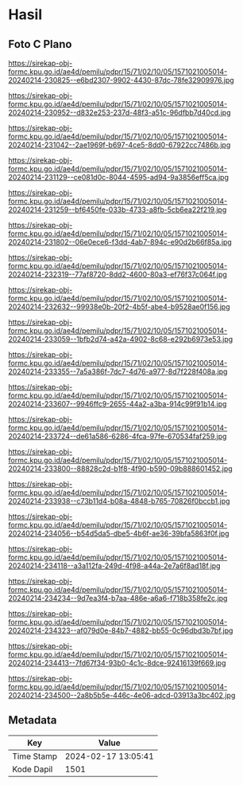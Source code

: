# Hasil

## Foto C Plano

https://sirekap-obj-formc.kpu.go.id/ae4d/pemilu/pdpr/15/71/02/10/05/1571021005014-20240214-230825--e6bd2307-9902-4430-87dc-78fe32909976.jpg

https://sirekap-obj-formc.kpu.go.id/ae4d/pemilu/pdpr/15/71/02/10/05/1571021005014-20240214-230952--d832e253-237d-48f3-a51c-96dfbb7d40cd.jpg

https://sirekap-obj-formc.kpu.go.id/ae4d/pemilu/pdpr/15/71/02/10/05/1571021005014-20240214-231042--2ae1969f-b697-4ce5-8dd0-67922cc7486b.jpg

https://sirekap-obj-formc.kpu.go.id/ae4d/pemilu/pdpr/15/71/02/10/05/1571021005014-20240214-231129--ce081d0c-8044-4595-ad94-9a3856eff5ca.jpg

https://sirekap-obj-formc.kpu.go.id/ae4d/pemilu/pdpr/15/71/02/10/05/1571021005014-20240214-231259--bf6450fe-033b-4733-a8fb-5cb6ea22f219.jpg

https://sirekap-obj-formc.kpu.go.id/ae4d/pemilu/pdpr/15/71/02/10/05/1571021005014-20240214-231802--06e0ece6-f3dd-4ab7-894c-e90d2b66f85a.jpg

https://sirekap-obj-formc.kpu.go.id/ae4d/pemilu/pdpr/15/71/02/10/05/1571021005014-20240214-232319--77af8720-8dd2-4600-80a3-ef76f37c064f.jpg

https://sirekap-obj-formc.kpu.go.id/ae4d/pemilu/pdpr/15/71/02/10/05/1571021005014-20240214-232632--99938e0b-20f2-4b5f-abe4-b9528ae0f156.jpg

https://sirekap-obj-formc.kpu.go.id/ae4d/pemilu/pdpr/15/71/02/10/05/1571021005014-20240214-233059--1bfb2d74-a42a-4902-8c68-e292b6973e53.jpg

https://sirekap-obj-formc.kpu.go.id/ae4d/pemilu/pdpr/15/71/02/10/05/1571021005014-20240214-233355--7a5a386f-7dc7-4d76-a977-8d7f228f408a.jpg

https://sirekap-obj-formc.kpu.go.id/ae4d/pemilu/pdpr/15/71/02/10/05/1571021005014-20240214-233607--9946ffc9-2655-44a2-a3ba-914c99f91b14.jpg

https://sirekap-obj-formc.kpu.go.id/ae4d/pemilu/pdpr/15/71/02/10/05/1571021005014-20240214-233724--de61a586-6286-4fca-97fe-670534faf259.jpg

https://sirekap-obj-formc.kpu.go.id/ae4d/pemilu/pdpr/15/71/02/10/05/1571021005014-20240214-233800--88828c2d-b1f8-4f90-b590-09b888601452.jpg

https://sirekap-obj-formc.kpu.go.id/ae4d/pemilu/pdpr/15/71/02/10/05/1571021005014-20240214-233938--c73b11d4-b08a-4848-b765-70826f0bccb1.jpg

https://sirekap-obj-formc.kpu.go.id/ae4d/pemilu/pdpr/15/71/02/10/05/1571021005014-20240214-234056--b54d5da5-dbe5-4b6f-ae36-39bfa5863f0f.jpg

https://sirekap-obj-formc.kpu.go.id/ae4d/pemilu/pdpr/15/71/02/10/05/1571021005014-20240214-234118--a3a112fa-249d-4f98-a44a-2e7a6f8ad18f.jpg

https://sirekap-obj-formc.kpu.go.id/ae4d/pemilu/pdpr/15/71/02/10/05/1571021005014-20240214-234234--9d7ea3f4-b7aa-486e-a6a6-f718b358fe2c.jpg

https://sirekap-obj-formc.kpu.go.id/ae4d/pemilu/pdpr/15/71/02/10/05/1571021005014-20240214-234323--af079d0e-84b7-4882-bb55-0c96dbd3b7bf.jpg

https://sirekap-obj-formc.kpu.go.id/ae4d/pemilu/pdpr/15/71/02/10/05/1571021005014-20240214-234413--7fd67f34-93b0-4c1c-8dce-92416139f669.jpg

https://sirekap-obj-formc.kpu.go.id/ae4d/pemilu/pdpr/15/71/02/10/05/1571021005014-20240214-234500--2a8b5b5e-446c-4e06-adcd-03913a3bc402.jpg


## Metadata

| Key        | Value               |
| ---------- | ------------------- |
| Time Stamp | 2024-02-17 13:05:41 |
| Kode Dapil | 1501                |



